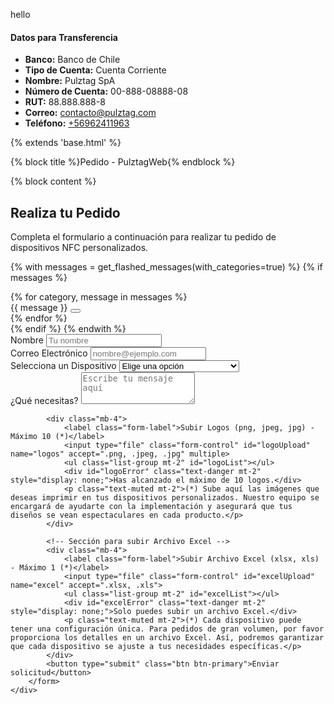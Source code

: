   hello

  <!-- Información Bancaria Section -->
<div class="row justify-content-center mt-5">
    <div class="col-md-8">
        <div class="custom-solutions-section text-center p-5 rounded shadow">
            <h4 class="text-white">Datos para Transferencia</h4>
            <ul class="list-unstyled">
                <li><strong>Banco:</strong> Banco de Chile</li>
                <li><strong>Tipo de Cuenta:</strong> Cuenta Corriente</li>
                <li><strong>Nombre:</strong> Pulztag SpA</li>
                <li><strong>Número de Cuenta:</strong> 00-888-08888-08</li>
                <li><strong>RUT:</strong> 88.888.888-8</li>
                <li><strong>Correo:</strong> <a href="mailto:contacto@pulztag.com" class="text-white">contacto@pulztag.com</a></li>
                <li><strong>Teléfono:</strong> <a href="tel:+56962411963" class="text-white">+56962411963</a></li>
            </ul>
        </div>
    </div>
</div>


<!-- templates/order.html -->
{% extends 'base.html' %}

{% block title %}Pedido - PulztagWeb{% endblock %}

{% block content %}
<h2 class="text-center mb-4">Realiza tu Pedido</h2>
<p class="text-center mb-5">Completa el formulario a continuación para realizar tu pedido de dispositivos NFC
    personalizados.</p>

<!-- Mensajes Flash -->
{% with messages = get_flashed_messages(with_categories=true) %}
{% if messages %}
<div class="row justify-content-center">
    <div class="col-md-8">
        {% for category, message in messages %}
        <div class="alert alert-{{ category }} alert-dismissible fade show" role="alert">
            {{ message }}
            <button type="button" class="btn-close" data-bs-dismiss="alert" aria-label="Cerrar"></button>
        </div>
        {% endfor %}
    </div>
</div>
{% endif %}
{% endwith %}

<div class="row justify-content-center">
    <div class="col-md-8 mb-4">
        <form method="POST" action="{{ url_for('order') }}" enctype="multipart/form-data" id="orderForm">
            <!-- Campos del formulario -->
            <div class="mb-3">
                <label for="nombre" class="form-label">Nombre</label>
                <input type="text" class="form-control" id="nombre" name="nombre" placeholder="Tu nombre" required>
            </div>
            <div class="mb-3">
                <label for="email" class="form-label">Correo Electrónico</label>
                <input type="email" class="form-control" id="email" name="email" placeholder="nombre@ejemplo.com"
                    required>
            </div>
            <div class="mb-3">
                <label for="dispositivo" class="form-label">Selecciona un Dispositivo</label>
                <select class="form-select" id="dispositivo" name="dispositivo" required>
                    <option value="" disabled selected>Elige una opción</option>
                    <option value="NFC Token de PVC (30 mm)">NFC Token de PVC (30 mm)</option>
                    <option value="NFC Sticker (25 mm)">NFC Sticker (25 mm)</option>
                    <option value="NFC Cards">NFC Cards</option>
                    <!-- Agrega más opciones según sea necesario -->
                </select>
            </div>
            <div class="mb-3">
                <label for="mensaje" class="form-label">¿Qué necesitas?</label>
                <textarea class="form-control" id="mensaje" name="mensaje" rows="3"
                    placeholder="Escribe tu mensaje aquí" required></textarea>
            </div>

<!-- Sección para subir Logos -->
            <div class="mb-4">
                <label class="form-label">Subir Logos (png, jpeg, jpg) - Máximo 10 (*)</label>
                <input type="file" class="form-control" id="logoUpload" name="logos" accept=".png, .jpeg, .jpg" multiple>
                <ul class="list-group mt-2" id="logoList"></ul>
                <div id="logoError" class="text-danger mt-2" style="display: none;">Has alcanzado el máximo de 10 logos.</div>
                <p class="text-muted mt-2">(*) Sube aquí las imágenes que deseas imprimir en tus dispositivos personalizados. Nuestro equipo se encargará de ayudarte con la implementación y asegurará que tus diseños se vean espectaculares en cada producto.</p>
            </div>

            <!-- Sección para subir Archivo Excel -->
            <div class="mb-4">
                <label class="form-label">Subir Archivo Excel (xlsx, xls) - Máximo 1 (*)</label>
                <input type="file" class="form-control" id="excelUpload" name="excel" accept=".xlsx, .xls">
                <ul class="list-group mt-2" id="excelList"></ul>
                <div id="excelError" class="text-danger mt-2" style="display: none;">Solo puedes subir un archivo Excel.</div>
                <p class="text-muted mt-2">(*) Cada dispositivo puede tener una configuración única. Para pedidos de gran volumen, por favor proporciona los detalles en un archivo Excel. Así, podremos garantizar que cada dispositivo se ajuste a tus necesidades específicas.</p>
            </div>
            <button type="submit" class="btn btn-primary">Enviar solicitud</button>
        </form>
    </div>
</div>